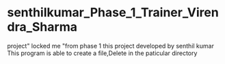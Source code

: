 # senthilkumar_Phase_1_Trainer_Virendra_Sharma
project" locked me "from phase 1 
this project developed by senthil kumar 
This program is able to create a file,Delete in the paticular directory 
